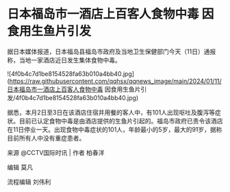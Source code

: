 # 日本福岛市一酒店上百客人食物中毒 因食用生鱼片引发

据日本媒体报道，日本福岛县福岛市政府及当地卫生保健部门今天（11日）通报称，当地一家酒店近日发生集体食物中毒。

![4f0b4c7d1be8154528fa63b010a4bb40.jpg](https://raw.githubusercontent.com/qqhsx/qqnews_image/main/2024/01/11/日本福岛市一酒店上百客人食物中毒 因食用生鱼片引发/4f0b4c7d1be8154528fa63b010a4bb40.jpg)

据悉，本月2日至3日在该酒店住宿并用餐的客人中，有101人出现呕吐及腹泻等症状。目前已认定食物中毒是由酒店提供的生鱼片引起的。福岛市政府已责令该酒店在11日停业一天。出现食物中毒症状的101人，年龄最小的5岁，最大的91岁，据称目前所有人中没有重症患者。

来源 @﻿CCTV国际时讯 | 作者 柏春洋

编辑 莫凡

流程编辑 刘伟利

